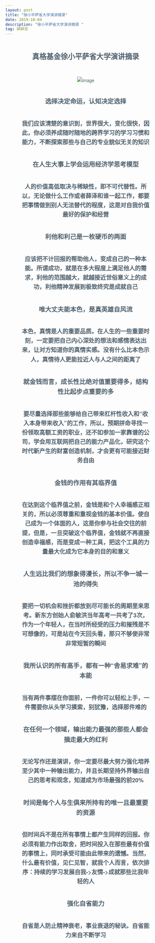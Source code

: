 ```yaml
---
layout: post
title: "徐小平萨省大学演讲摘录"
date: 2019-10-04
description: "徐小平萨省大学演讲摘录 "
tag: 碎碎念 
---
```


<div class="output_wrapper" id="output_wrapper_id" style="font-size: 14px; color: rgb(80, 97, 109); line-height: 1.6; word-spacing: 0px; letter-spacing: 0px; font-family: 'Helvetica Neue', Helvetica, 'Hiragino Sans GB', 'Microsoft YaHei', Arial, sans-serif; margin: 0px 10%; text-align: center;"><h1 id="h" style="color: inherit; line-height: inherit; padding: 0px; margin: 2em 0px; font-weight: bold; font-size: 1.6em;"><span style="font-size: inherit; color: inherit; line-height: inherit; margin: 0px; padding: 0px;">真格基金徐小平萨省大学演讲摘录</span></h1>

![image](https://image.135editor.com/uploadword/5766750/201910/5d96b553-8e24-476f-b381-1449ac10006c.jpg)

<h2 id="h-1" style="color: inherit; line-height: inherit; padding: 0px; margin: 2em 0px; font-weight: bold; font-size: 1.4em;"><span style="font-size: inherit; color: inherit; line-height: inherit; margin: 0px; padding: 0px;">选择决定命运，认知决定选择</span></h2>
<h3 id="h-2" style="color: inherit; line-height: inherit; padding: 0px; margin: 2em 0px; font-weight: bold; font-size: 1.3em;"><span style="font-size: inherit; color: inherit; line-height: inherit; margin: 0px; padding: 0px;">我们应该清楚的意识到，世界很大，变化很快，因此，你必须养成随时随地的跨界学习的学习习惯和能力，不断探索那些与自己的专业貌似无关的知识</span></h3>
<h2 id="h-3" style="color: inherit; line-height: inherit; padding: 0px; margin: 2em 0px; font-weight: bold; font-size: 1.4em;"><span style="font-size: inherit; color: inherit; line-height: inherit; margin: 0px; padding: 0px;">在人生大事上学会运用经济学思考模型</span></h2>
<h3 id="h-4" style="color: inherit; line-height: inherit; padding: 0px; margin: 2em 0px; font-weight: bold; font-size: 1.3em;"><span style="font-size: inherit; color: inherit; line-height: inherit; margin: 0px; padding: 0px;">人的价值高低取决与稀缺性，即不可代替性。所以，无论做什么工作或者薛泽和谁一起工作，都要把事情做到别人无法替代的程度，这是对自我价值最好的保护和经营</span></h3>
<h2 id="h-5" style="color: inherit; line-height: inherit; padding: 0px; margin: 2em 0px; font-weight: bold; font-size: 1.4em;"><span style="font-size: inherit; color: inherit; line-height: inherit; margin: 0px; padding: 0px;">利他和利己是一枚硬币的两面</span></h2>
<h3 id="h-6" style="color: inherit; line-height: inherit; padding: 0px; margin: 2em 0px; font-weight: bold; font-size: 1.3em;"><span style="font-size: inherit; color: inherit; line-height: inherit; margin: 0px; padding: 0px;">应该把不计回报的帮助他人，变成自己的一种本能。所谓成功，就是在多大程度上满足他人的需求，利他的范围越大，就越接近世俗意义上的成功，利他精神发展到极致终究是成就自己</span></h3>
<h2 id="h-7" style="color: inherit; line-height: inherit; padding: 0px; margin: 2em 0px; font-weight: bold; font-size: 1.4em;"><span style="font-size: inherit; color: inherit; line-height: inherit; margin: 0px; padding: 0px;">唯大丈夫能本色，是真英雄自风流</span></h2>
<h3 id="h-8" style="color: inherit; line-height: inherit; padding: 0px; margin: 2em 0px; font-weight: bold; font-size: 1.3em;"><span style="font-size: inherit; color: inherit; line-height: inherit; margin: 0px; padding: 0px;">本色，真情是人的重要品质。在人生的一些重要时刻，一定要把自己内心深处的想法和感情表达出来，让对方知道你的真情实感。没有什么比本色示人，真情待人更能拉近人与人之间的距离了</span></h3>
<h2 id="h-9" style="color: inherit; line-height: inherit; padding: 0px; margin: 2em 0px; font-weight: bold; font-size: 1.4em;"><span style="font-size: inherit; color: inherit; line-height: inherit; margin: 0px; padding: 0px;">就金钱而言，成长性比绝对值重要得多，结构性比起步点重要的多</span></h2>
<h3 id="h-10" style="color: inherit; line-height: inherit; padding: 0px; margin: 2em 0px; font-weight: bold; font-size: 1.3em;"><span style="font-size: inherit; color: inherit; line-height: inherit; margin: 0px; padding: 0px;">要尽量选择那些能够给自己带来杠杆性收入和“收入本身带来收入”的工作，所以，预期拼命寻找一份领取高额工资的职业，还不如参加一家靠谱的公司，学会用互联网把自己的能力产品化，研究这个时代新产生的财富创造机制，才会更有可能接近财务自由</span></h3>
<h2 id="h-11" style="color: inherit; line-height: inherit; padding: 0px; margin: 2em 0px; font-weight: bold; font-size: 1.4em;"><span style="font-size: inherit; color: inherit; line-height: inherit; margin: 0px; padding: 0px;">金钱的作用有其临界值</span></h2>
<h3 id="h-12" style="color: inherit; line-height: inherit; padding: 0px; margin: 2em 0px; font-weight: bold; font-size: 1.3em;"><span style="font-size: inherit; color: inherit; line-height: inherit; margin: 0px; padding: 0px;">在达到这个临界值之前，金钱是和个人幸福感正相关的，所以必须尊重和重视金钱的基本价值。使自己成为一个体面的人，这是你参与社会交往的前提，但是，一旦突破这个临界值，金钱就不再直接创造幸福感，而是变成一种工具，把这个工具的力量最大化成为它本身的目的和意义</span></h3>
<h2 id="h-13" style="color: inherit; line-height: inherit; padding: 0px; margin: 2em 0px; font-weight: bold; font-size: 1.4em;"><span style="font-size: inherit; color: inherit; line-height: inherit; margin: 0px; padding: 0px;">人生远比我们的想象得漫长，所以不争一城一池的得失</span></h2>
<h3 id="h3" style="color: inherit; line-height: inherit; padding: 0px; margin: 2em 0px; font-weight: bold; font-size: 1.3em;"><span style="font-size: inherit; color: inherit; line-height: inherit; margin: 0px; padding: 0px;">要把一切机会和挫折都放到尽可能长的周期里来思考。新东方创始人俞敏洪当年高考一共考了3次，作为一个年轻人，在当时所经受的压力和摧残是不可想像的，可是站在今天回头看，那只不够使非常非常短暂的瞬间</span></h3>
<h2 id="h-14" style="color: inherit; line-height: inherit; padding: 0px; margin: 2em 0px; font-weight: bold; font-size: 1.4em;"><span style="font-size: inherit; color: inherit; line-height: inherit; margin: 0px; padding: 0px;">我所认识的所有高手，都有一种“舍易求难”的本能</span></h2>
<h3 id="h-15" style="color: inherit; line-height: inherit; padding: 0px; margin: 2em 0px; font-weight: bold; font-size: 1.3em;"><span style="font-size: inherit; color: inherit; line-height: inherit; margin: 0px; padding: 0px;">当有两件事摆在你面前，一件你可以轻松上手，一件需要你从头学习摸索，别犹豫，选择那件难的</span></h3>
<h2 id="h-16" style="color: inherit; line-height: inherit; padding: 0px; margin: 2em 0px; font-weight: bold; font-size: 1.4em;"><span style="font-size: inherit; color: inherit; line-height: inherit; margin: 0px; padding: 0px;">在任何一个领域，输出能力最强的那些人都会摘走最大的红利</span></h2>
<h3 id="h20" style="color: inherit; line-height: inherit; padding: 0px; margin: 2em 0px; font-weight: bold; font-size: 1.3em;"><span style="font-size: inherit; color: inherit; line-height: inherit; margin: 0px; padding: 0px;">无论写作还是演讲，你一定要尽最大努力强化培养至少其中一种输出能力，并且长期坚持外界输出自己的思考和观念，知道成为市场最强的前20%</span></h3>
<h2 id="h-17" style="color: inherit; line-height: inherit; padding: 0px; margin: 2em 0px; font-weight: bold; font-size: 1.4em;"><span style="font-size: inherit; color: inherit; line-height: inherit; margin: 0px; padding: 0px;">时间是每个人与生俱来所持有的唯一且最重要的资源</span></h2>
<h3 id="h-18" style="color: inherit; line-height: inherit; padding: 0px; margin: 2em 0px; font-weight: bold; font-size: 1.3em;"><span style="font-size: inherit; color: inherit; line-height: inherit; margin: 0px; padding: 0px;">但时间兵不是在所有事情上都产生同样的回报。你必须有能力作出取舍，把时间投入在那些最有价值的事情上，同时承受可能由此带来的遗憾。当然，什么最有价值，见仁见智，就我个人而言，依次排序：持续的学习发展自我-&gt;友情-&gt;成就那些比我年轻的人</span></h3>
<h2 id="h-19" style="color: inherit; line-height: inherit; padding: 0px; margin: 2em 0px; font-weight: bold; font-size: 1.4em;"><span style="font-size: inherit; color: inherit; line-height: inherit; margin: 0px; padding: 0px;">强化自省能力</span></h2>
<h3 id="h-20" style="color: inherit; line-height: inherit; padding: 0px; margin: 2em 0px; font-weight: bold; font-size: 1.3em;"><span style="font-size: inherit; color: inherit; line-height: inherit; margin: 0px; padding: 0px;">自省是人防止精神衰老，事业衰退的秘诀。自省能力来自不断学习</span></h3></div>